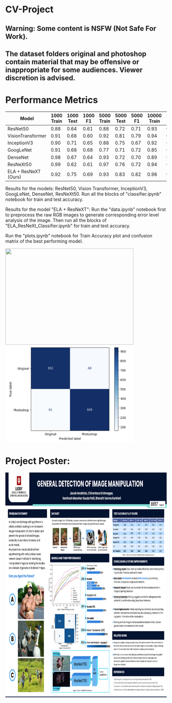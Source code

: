 # CV-Project

## Warning: Some content is NSFW (Not Safe For Work).
## The dataset folders original and photoshop contain material that may be offensive or inappropriate for some audiences. Viewer discretion is advised.


# Performance Metrics

| Model      | 1000 Train | 1000 Test | 1000 F1 | 5000 Train | 5000 Test | 5000 F1 | 10000 Train | 10000 Test | 10000 F1 | 
| ----------- | ----------- | ----------- | ----------- | ----------- | ----------- | ----------- | ----------- | ----------- |----------- | 
| ResNet50     | 0.88 | 0.64 | 0.61 | 0.88 | 0.72 | 0.71 | 0.93 | 0.88 | 0.87 |
| VisionTransformer  | 0.91 | 0.68 | 0.60| 0.92 | 0.81| 0.79 | 0.94 | 0.90 | 0.87 |
| InceptionV3 | 0.90 | 0.71 | 0.65 | 0.88 | 0.75 | 0.67 | 0.92 | 0.89 | 0.88 |
| GoogLeNet | 0.91 | 0.68 | 0.68 | 0.77 | 0.71 | 0.72 | 0.85 | 0.83 | 0.82 |
| DenseNet | 0.98 | 0.67 | 0.64 | 0.93 | 0.72 | 0.70 | 0.89 | 0.84 | 0.82 |
| ResNeXt50 | 0.99 | 0.62 |0.61 | 0.97 | 0.76 | 0.72 | 0.94 | 0.89 | 0.88 |
| ELA + ResNeXT (Ours) | 0.92 | 0.75 | 0.69 | 0.93 | 0.83 | 0.82 | 0.98 | 0.94 | 0.93 |


Results for the models: ResNet50, Vision Transformer, InceptionV3, GoogLeNet, DenseNet, ResNeXt50. Run all the blocks of "classifier.ipynb" notebook for train and test accuracy.

Results for the model "ELA + ResNeXT": Run the "data.ipynb" notebook first to preprocess the raw RGB images to generate corresponding error level analysis of the image. Then run all the blocks of "ELA_ResNeXt_Classifier.ipynb" for train and test accuracy.

Run the "plots.ipynb" notebook for Train Accuracy plot and confusion matrix of the best performing model.


<img src="hhttps://github.com/chirantana/Project_ComputerVision/blob/main/plot.png" width="400" height="300"> <img src="https://github.com/chirantana/Project_ComputerVision/blob/main/Confusion%20Matrix.png" width="400" height="300">

# Project Poster:

<img src="https://github.com/chirantana/Project_ComputerVision/blob/main/CV_Posterpdf.png" width="900" height="700">
